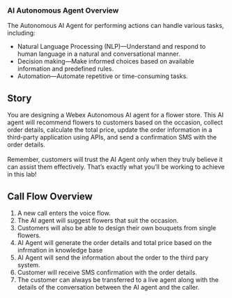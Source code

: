 ### AI Autonomous Agent Overview

The Autonomous AI Agent for performing actions can handle various tasks, including:

  - Natural Language Processing (NLP)—Understand and respond to human language in a natural and conversational manner.
  - Decision making—Make informed choices based on available information and predefined rules.
  - Automation—Automate repetitive or time-consuming tasks.
</details>


## Story

You are designing a Webex Autonomous AI agent for a flower store. This AI agent will recommend flowers to customers based on the occasion, collect order details, calculate the total price, update the order information in a third-party application using APIs, and send a confirmation SMS with the order details.</br></br>
Remember, customers will trust the AI Agent only when they truly believe it can assist them effectively. That’s exactly what you’ll be working to achieve in this lab!

## Call Flow Overview

1. A new call enters the voice flow. </br>
2. The AI agent will suggest flowers that suit the occasion.</br>
3. Customers will also be able to design their own bouquets from single flowers.</br>
4. AI Agent will generate the order details and total price based on the infrmation in knowledge base</br>
5. AI Agent will send the information about the order to the third pary system. </br>
6. Customer will receive SMS confirmation with the order details. </br>
7. The customer can always be transferred to a live agent along with the details of the conversation between the AI agent and the caller.</br>
